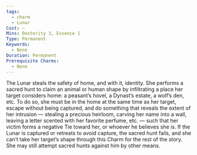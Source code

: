 ```yaml
---
tags:
  - charm
  - Lunar
Cost: —
Mins: Dexterity 3, Essence 1
Type: Permanent
Keywords:
  - None
Duration: Permanent
Prerequisite Charms:
  - None
---
```

The Lunar steals the safety of home, and with it, identity. She performs a sacred hunt to claim an animal or human shape by infiltrating a place her target considers home: a peasant’s hovel, a Dynast’s estate, a wolf’s den, etc. To do so, she must be in the home at the same time as her target, escape without being captured, and do something that reveals the extent of her intrusion — stealing a precious heirloom, carving her name into a wall, leaving a letter scented with her favorite perfume, etc. — such that her victim forms a negative Tie toward her, or whoever he believes she is. If the Lunar is captured or retreats to avoid capture, the sacred hunt fails, and she can’t take her target’s shape through this Charm for the rest of the story. She may still attempt sacred hunts against him by other means.